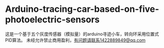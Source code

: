 # Arduino-tracing-car-based-on-five-photoelectric-sensors
这是一个基于五个灰度传感器（模拟量）的arduino寻迹小车，转向环采用位置式PID算法。
未经允许禁止商用盈利，有问题请联系1422889849@qq.com

